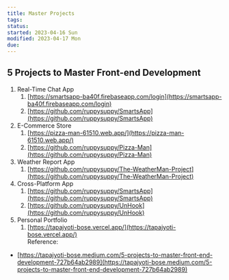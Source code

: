 ```yaml
---
title: Master Projects
tags: 
status: 
started: 2023-04-16 Sun
modified: 2023-04-17 Mon
due: 
---
```

## 5 Projects to Master Front-end Development
1. Real-Time Chat App
   1. [https://smartsapp-ba40f.firebaseapp.com/login](https://smartsapp-ba40f.firebaseapp.com/login)
   2. [https://github.com/ruppysuppy/SmartsApp](https://github.com/ruppysuppy/SmartsApp)
2. E-Commerce Store
   1. [https://pizza-man-61510.web.app/](https://pizza-man-61510.web.app/)
   2. [https://github.com/ruppysuppy/Pizza-Man](https://github.com/ruppysuppy/Pizza-Man)
3. Weather Report App
   1. [https://github.com/ruppysuppy/The-WeatherMan-Project](https://github.com/ruppysuppy/The-WeatherMan-Project)
4. Cross-Platform App
   1. [https://github.com/ruppysuppy/SmartsApp](https://github.com/ruppysuppy/SmartsApp)
   2. [https://github.com/ruppysuppy/UnHook](https://github.com/ruppysuppy/UnHook)
5. Personal Portfolio
   1. [https://tapajyoti-bose.vercel.app/](https://tapajyoti-bose.vercel.app/)  
Reference:
- [https://tapajyoti-bose.medium.com/5-projects-to-master-front-end-development-727b64ab2989](https://tapajyoti-bose.medium.com/5-projects-to-master-front-end-development-727b64ab2989)
